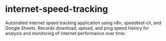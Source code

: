 # internet-speed-tracking
Automated internet speed tracking application using n8n, speedtest-cli, and Google Sheets. Records download, upload, and ping speed history for analysis and monitoring of internet performance over time.

